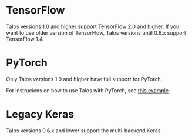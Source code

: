 # TensorFlow

Talos versions 1.0 and higher support TensorFlow 2.0 and higher. If you want to use older version of TensorFlow, Talos versions until 0.6.x support TensorFlow 1.4. 

# PyTorch

Only Talos versions 1.0 and higher have full support for PyTorch.

For instrucions on how to use Talos with PyTorch, see [this example](Examples_PyTorch).


# Legacy Keras 

Talos versions 0.6.x and lower support the multi-backend Keras. 